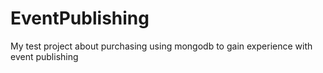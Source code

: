 # EventPublishing

My test project about purchasing using mongodb to gain experience with event publishing
